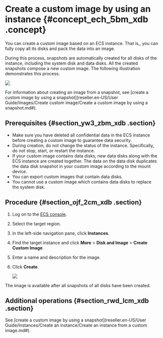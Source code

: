 # Create a custom image by using an instance {#concept_ech_5bm_xdb .concept}

You can create a custom image based on an ECS instance. That is,, you can fully copy all its disks and pack the data into an image.

During this process, snapshots are automatically created for all disks of the instance, including the system disk and data disks. All the created snapshots compose a new custom image. The following illustration demonstrates this process.

![](http://static-aliyun-doc.oss-cn-hangzhou.aliyuncs.com/assets/img/9697/15407948854599_en-US.png)

For information about creating an image from a snapshot, see [create a custom image by using a snapshot](reseller.en-US/User Guide/Images/Create custom image/Create a custom image by using a snapshot.md#).

## Prerequisites {#section_yw3_zbm_xdb .section}

-   Make sure you have deleted all confidential data in the ECS instance before creating a custom image to guarantee data security.
-   During creation, do not change the status of the instance. Specifically, do not stop, start, or restart the instance.
-   If your custom image contains data disks, new data disks along with the ECS instance are created together. The data on the data disk duplicates the data disk snapshot in your custom image according to the mount device.
-   You can export custom images that contain data disks.
-   You cannot use a custom image which contains data disks to replace the system disk.

## Procedure {#section_ojf_2cm_xdb .section}

1.  Log on to the [ECS console](https://partners-intl.console.aliyun.com/#/ecs).
2.  Select the target region.
3.  In the left-side navigation pane, click **Instances**.
4.  Find the target instance and click **More** \> **Disk and Image** \> **Create Custom Image**.
5.  Enter a name and description for the image.
6.  Click **Create**.

    ![](http://static-aliyun-doc.oss-cn-hangzhou.aliyuncs.com/assets/img/9697/15407948864601_en-US.png)


The image is available after all snapshots of all disks have been created.

## Additional operations {#section_rwd_lcm_xdb .section}

See [create a custom image by using a snapshot](reseller.en-US/User Guide/Instances/Create an instance/Create an instance from a custom image.md#).

